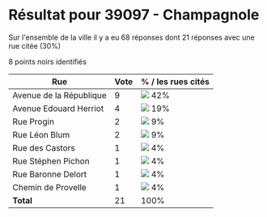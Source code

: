 # Résultat pour 39097 - Champagnole

Sur l'ensemble de la ville il y a eu 68 réponses dont 21 réponses avec une rue citée (30%)

8 points noirs identifiés

| Rue | Vote | % / les rues cités|
|-----|------|-------------------|
| Avenue de la République | 9 | <img src="../../img/bar_42.gif" />&nbsp;42%|
| Avenue Edouard Herriot | 4 | <img src="../../img/bar_19.gif" />&nbsp;19%|
| Rue Progin | 2 | <img src="../../img/bar_9.gif" />&nbsp;9%|
| Rue Léon Blum | 2 | <img src="../../img/bar_9.gif" />&nbsp;9%|
| Rue des Castors | 1 | <img src="../../img/bar_4.gif" />&nbsp;4%|
| Rue Stéphen Pichon | 1 | <img src="../../img/bar_4.gif" />&nbsp;4%|
| Rue Baronne Delort | 1 | <img src="../../img/bar_4.gif" />&nbsp;4%|
| Chemin de Provelle | 1 | <img src="../../img/bar_4.gif" />&nbsp;4%|
| **Total** | 21 | 100%|
